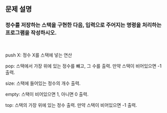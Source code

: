 <h2>문제 설명</h2>


<h3>정수를 저장하는 스택을 구현한 다음, 입력으로 주어지는 명령을 처리하는 프로그램을 작성하시오.</h3>
<br>

push X: 정수 X를 스택에 넣는 연산

pop: 스택에서 가장 위에 있는 정수를 뺴고, 그 수를 출력. 만약 스택이 비어있으면 -1 출력.

size: 스택에 들어있는 정수의 개수 출력.

empty: 스택이 비어있으면 1, 아니면 0 출력.

top: 스택의 가장 위에 있는 정수 출력. 만약 스택이 비어있으면 -1 출력.
